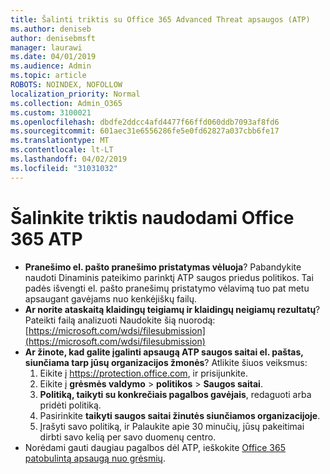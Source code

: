 ```yaml
---
title: Šalinti triktis su Office 365 Advanced Threat apsaugos (ATP)
ms.author: deniseb
author: denisebmsft
manager: laurawi
ms.date: 04/01/2019
ms.audience: Admin
ms.topic: article
ROBOTS: NOINDEX, NOFOLLOW
localization_priority: Normal
ms.collection: Admin_O365
ms.custom: 3100021
ms.openlocfilehash: dbdfe2ddcc4afd4477f66ffd060ddb7093af8fd6
ms.sourcegitcommit: 601aec31e6556286fe5e0fd62827a037cbb6fe17
ms.translationtype: MT
ms.contentlocale: lt-LT
ms.lasthandoff: 04/02/2019
ms.locfileid: "31031032"
---
```

# <a name="troubleshoot-issues-with-office-365-atp"></a>Šalinkite triktis naudodami Office 365 ATP

- **Pranešimo el. pašto pranešimo pristatymas vėluoja**? Pabandykite naudoti Dinaminis pateikimo parinktį ATP saugos priedus politikos. Tai padės išvengti el. pašto pranešimų pristatymo vėlavimą tuo pat metu apsaugant gavėjams nuo kenkėjiškų failų.
- **Ar norite ataskaitą klaidingų teigiamų ir klaidingų neigiamų rezultatų**? Pateikti failą analizuoti Naudokite šią nuorodą:[https://microsoft.com/wdsi/filesubmission](https://microsoft.com/wdsi/filesubmission)
- **Ar žinote, kad galite įgalinti apsaugą ATP saugos saitai el. paštas, siunčiama tarp jūsų organizacijos žmonės**? Atlikite šiuos veiksmus:
    1. Eikite į https://protection.office.com, ir prisijunkite.
    2. Eikite į **grėsmės valdymo** > **politikos** > **Saugos saitai**.
    3. **Politiką, taikyti su konkrečiais pagalbos gavėjais**, redaguoti arba pridėti politiką.
    4. Pasirinkite **taikyti saugos saitai žinutės siunčiamos organizacijoje**.
    5. Įrašyti savo politiką, ir Palaukite apie 30 minučių, jūsų pakeitimai dirbti savo kelią per savo duomenų centro.
- Norėdami gauti daugiau pagalbos dėl ATP, ieškokite [Office 365 patobulintą apsaugą nuo grėsmių](https://docs.microsoft.com/office365/securitycompliance/office-365-atp).